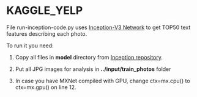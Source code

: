 # KAGGLE_YELP

File run-inception-code.py uses <a href=https://github.com/dmlc/mxnet-model-gallery/blob/master/imagenet-1k-inception-v3.md>Inception-V3 Network</a> to get TOP50 text features describing each photo.

To run it you need:

1) Copy all files in <b>model</b> directory from <a href=https://github.com/dmlc/mxnet-model-gallery/blob/master/imagenet-1k-inception-v3.md>Inception repository</a>.

2) Put all JPG images for analysis in <b>../input/train_photos</b> folder

3) In case you have MXNet compiled with GPU, change ctx=mx.cpu() to ctx=mx.gpu() on line 12.
